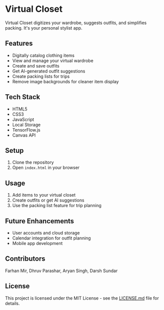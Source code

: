 # Virtual Closet

Virtual Closet digitizes your wardrobe, suggests outfits, and simplifies packing. It's your personal stylist app.

## Features

- Digitally catalog clothing items
- View and manage your virtual wardrobe
- Create and save outfits
- Get AI-generated outfit suggestions
- Create packing lists for trips
- Remove image backgrounds for cleaner item display

## Tech Stack

- HTML5
- CSS3
- JavaScript
- Local Storage
- TensorFlow.js
- Canvas API

## Setup

1. Clone the repository
2. Open `index.html` in your browser

## Usage

1. Add items to your virtual closet
2. Create outfits or get AI suggestions
3. Use the packing list feature for trip planning

## Future Enhancements

- User accounts and cloud storage
- Calendar integration for outfit planning
- Mobile app development

## Contributors

Farhan Mir, Dhruv Parashar, Aryan Singh, Darsh Sundar

## License

This project is licensed under the MIT License - see the [LICENSE.md](LICENSE.md) file for details.
